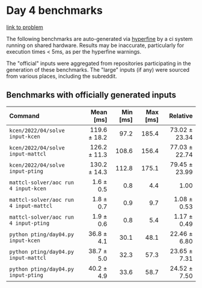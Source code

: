# Day 4 benchmarks

[link to problem](http://adventofcode.com/2022/day/4)

The following benchmarks are auto-generated via [hyperfine](https://github.com/sharkdp/hyperfine) by a ci system running on shared hardware. Results may be inaccurate, particularly for execution times < 5ms, as per the hyperfine warnings.

The "official" inputs were aggregated from repositories participating in the generation of these benchmarks. The "large" inputs (if any) were sourced from various places, including the subreddit.

## Benchmarks with officially generated inputs
| Command | Mean [ms] | Min [ms] | Max [ms] | Relative |
|:---|---:|---:|---:|---:|
| `kcen/2022/04/solve input-kcen` | 119.6 ± 18.2 | 97.2 | 185.4 | 73.02 ± 23.34 |
| `kcen/2022/04/solve input-mattcl` | 126.2 ± 11.3 | 108.6 | 156.4 | 77.03 ± 22.74 |
| `kcen/2022/04/solve input-pting` | 130.2 ± 14.3 | 112.8 | 175.1 | 79.45 ± 23.99 |
| `mattcl-solver/aoc run 4 input-kcen` | 1.6 ± 0.5 | 0.8 | 4.4 | 1.00 |
| `mattcl-solver/aoc run 4 input-mattcl` | 1.8 ± 0.7 | 0.9 | 9.7 | 1.08 ± 0.53 |
| `mattcl-solver/aoc run 4 input-pting` | 1.9 ± 0.6 | 0.8 | 5.4 | 1.17 ± 0.49 |
| `python pting/day04.py input-kcen` | 36.8 ± 4.1 | 30.1 | 48.1 | 22.46 ± 6.80 |
| `python pting/day04.py input-mattcl` | 38.7 ± 5.0 | 32.3 | 57.3 | 23.65 ± 7.31 |
| `python pting/day04.py input-pting` | 40.2 ± 4.9 | 33.6 | 58.7 | 24.52 ± 7.50 |
